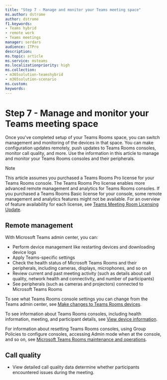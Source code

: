 ```yaml
---
title: "Step 7 - Manage and monitor your Teams meeting space"
ms.author: dstrome
author: dstrome
f1.keywords:
- Teams hybrid
- remote work
- Teams meetings
manager: serdars
audience: ITPro
description: 
ms.topic: article
ms.service: msteams
ms.localizationpriority: high
ms.collection:
- m365solution-teamshybrid
- m365solution-scenario
ms.custom: 
keywords: 
---
```


# Step 7 - Manage and monitor your Teams meeting space

Once you've completed setup of your Teams Rooms space, you can switch management and monitoring of the devices in that space. You can make configuration updates remotely, push updates to Teams Rooms consoles, monitor call quality, and more. Use the information in this article to manage and monitor your Teams Rooms consoles and their peripherals.

> [!NOTE]
> This article assumes you purchased a Teams Rooms Pro license for your Teams Rooms console. The Teams Rooms Pro license enables more advanced remote management and analytics for Teams Rooms consoles. If you purchased a Teams Rooms Basic license for your console, some remote management and analytics features might not be available. For an overview of feature availability for each license, see [Teams Meeting Room Licensing Update](rooms/rooms-licensing.md).

## Remote management

With Microsoft Teams admin center, you can:

- Perform device management like restarting devices and downloading device logs
- Apply Teams-specific settings
- Check the health status of Microsoft Teams Rooms and their peripherals, including cameras, displays, microphones, and so on
- Review current and past meeting activity (such as details about call quality, network health and connectivity, and number of participants)
- See peripherals (such as cameras and projectors) connected to Microsoft Teams Rooms

To see what Teams Rooms console settings you can change from the Teams admin center, see [Make changes to Teams Rooms devices](rooms/rooms-manage.md#make-changes-to-teams-rooms-devices).

To see information about Teams Rooms consoles, including health information, meeting, and participant details, see [View device information](rooms/rooms-manage.md#view-device-information).

For information about resetting Teams Rooms consoles, using Group Policies to configure consoles, accessing Admin mode when at the console, and so on, see [Microsoft Teams Rooms maintenance and operations](rooms/rooms-operations.md).

## Call quality

- View detailed call quality data determine whether participants encountered issues during the meeting.
